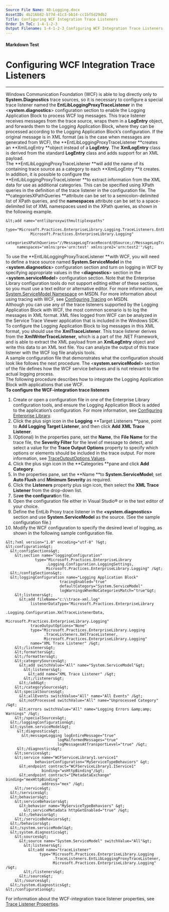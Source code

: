 ```yaml
---
Source File Name: 40-Logging.docx
AssetID: 4b216b82-b77d-41c3-bb14-cc1bf5d29db2
Title: Configuring WCF Integration Trace Listeners
Order In ToC: 1-4-1-2-3
Output Filename: 1-4-1-2-3_Configuring WCF Integration Trace Listeners.markdown
---
```


#### Markdown Test ####
# Configuring WCF Integration Trace Listeners #
----------

Windows Communication Foundation (WCF) is able to log directly only to **System.Diagnostics** trace sources, so it is necessary to configure a special trace listener named the **EntLibLoggingProxyTraceListener** in the &lt;**system.diagnostics**&gt; configuration section to enable the Logging Application Block to process WCF log messages. This trace listener receives messages from the trace source, wraps them in a **LogEntry** object, and forwards them to the Logging Application Block, where they can be processed according to the Logging Application Block’s configuration. If the original message is in XML format (as is the case when messages are generated from WCF), the **EntLibLoggingProxyTraceListener **creates an **XmlLogEntry **object instead of a **LogEntry**. The **XmlLogEntry** class is derived from the standard **LogEntry** class and adds support for an XML payload.  
The **EntLibLoggingProxyTraceListener **will add the name of its containing trace source as a category to each **XmlLogEntry **it creates. In addition, it is possible to configure the **EntLibLoggingProxyTraceListener **to extract information from the XML data for use as additional categories. This can be specified using XPath queries in the definition of the trace listener in the configuration file. The **categoriesXPathQueries **attribute can be set to a semicolon-delimited list of XPath queries, and the **namespaces** attribute can be set to a space-delimited list of XML namespaces used in the XPath queries, as shown in the following example.    

```other
&lt;add name="entlibproxywithmultiplexpaths"
     type="Microsoft.Practices.EnterpriseLibrary.Logging.TraceListeners.EntLibLoggingProxyTraceListener, 
           Microsoft.Practices.EnterpriseLibrary.Logging"
     categoriesXPathQueries="//MessageLogTraceRecord/@Source;//MessageLogTraceRecord/@Source2"
     namespaces="xmlns:pre='urn:test' xmlns:pre2='urn:test2'"/&gt;
```

To use the **EntLibLoggingProxyTraceListener **with WCF, you will need to define a trace source named **System.ServiceModel** in the &lt;**system.diagnostics**&gt; configuration section and turn on logging in WCF by specifying appropriate values in the &lt;**diagnostics**&gt; section in the &lt;**system.serviceModel**&gt; configuration section. Note that the Enterprise Library configuration tools do not support editing either of these sections, so you must use a text editor or alternative editor. For more information, see <a href="http://msdn2.microsoft.com/en-us/library/system.servicemodel.aspx" xmlns:dt="uuid:C2F41010-65B3-11d1-A29F-00AA00C14882" xmlns:xlink="http://www.w3.org/1999/xlink" xmlns:MSHelp="http://msdn.microsoft.com/mshelp">System.ServiceModel Namespace</a> on MSDN. For more information about using tracing with WCF, see <a href="http://msdn2.microsoft.com/en-us/library/ms733025.aspx" xmlns:dt="uuid:C2F41010-65B3-11d1-A29F-00AA00C14882" xmlns:xlink="http://www.w3.org/1999/xlink" xmlns:MSHelp="http://msdn.microsoft.com/mshelp">Configuring Tracing</a> on MSDN.  
Although you can use any of the trace listeners supported by the Logging Application Block with WCF, the most common scenario is to log the messages in XML format. XML files logged from WCF can be analyzed in the Service Trace Viewer application that is included in the Windows SDK. To configure the Logging Application Block to log messages in this XML format, you should use the **XmlTraceListener**. This trace listener derives from the **XmlWriterTraceListener**, which is a part of the .NET Framework, and is able to extract the XML payload from an **XmlLogEntry** object and write this data to an XML text file. You can analyze the output of this trace listener with the WCF log file analysis tools.   
A sample configuration file that demonstrates what the configuration should look like follows the next procedure. The &lt;**system.serviceModel**&gt; section of the file defines how the WCF service behaves and is not relevant to the actual logging process.   
The following procedure describes how to integrate the Logging Application Block with applications that use WCF.  
<a name="Configure_for_WCF" href="#" xmlns:xlink="http://www.w3.org/1999/xlink"><span /></a>**To configure the WCF-integration trace listeners**

1. Create or open a configuration file in one of the Enterprise Library configuration tools, and ensure the Logging Application Block is added to the application’s configuration. For more information, see <a href="test-markdown_05ae7aff-85e4-46b5-8401-c4df81a2ea00.html" xmlns:dt="uuid:C2F41010-65B3-11d1-A29F-00AA00C14882" xmlns:xlink="http://www.w3.org/1999/xlink" xmlns:MSHelp="http://msdn.microsoft.com/mshelp">Configuring Enterprise Library</a>.
2. Click the plus sign icon in the **Logging** **Target Listeners **pane, point to **Add Logging Target Listener**, and then click **Add** **XML Trace Listener**.
3. (Optional) In the properties pane, set the **Name**, the **File Name** for the trace file, the **Severity Filter** for the level of message to detect, and select a value for the **Trace Output Options** property to specify which options or elements should be included in the trace output. For more information, see <a href="test-markdown_e0902ea8-47a8-465f-a7d4-6809f35f6bc8.html" xmlns:dt="uuid:C2F41010-65B3-11d1-A29F-00AA00C14882" xmlns:xlink="http://www.w3.org/1999/xlink" xmlns:MSHelp="http://msdn.microsoft.com/mshelp">TraceOutputOptions Values</a>.
4. Click the plus sign icon in the **Categories **pane and click **Add Category**.
5. In the properties pane, set the **Name **to **System.ServiceModel**; set **Auto Flush** and **Minimum Severity** as required.
6. Click the **Listeners** property plus sign icon, then select the **XML Trace Listener** from the drop-down list.
7. Sa**ve the configurati**on file.
8. Open the configuration file either in Visual Studio® or in the text editor of your choice.
9. Define the EntLib Proxy trace listener in the **&lt;system.diagnostics&gt;** section and use **System.ServiceModel** as the source. (See the sample configuration file.)
10. Modify the WCF configuration to specify the desired level of logging, as shown in the following sample configuration file.

```other
&lt;?xml version="1.0" encoding="utf-8" ?&gt;
&lt;configuration&gt;
  &lt;configSections&gt;
    &lt;section name="loggingConfiguration"
             type="Microsoft.Practices.EnterpriseLibrary
                  .Logging.Configuration.LoggingSettings,
                  Microsoft.Practices.EnterpriseLibrary.Logging" /&gt;
  &lt;/configSections&gt;
  &lt;loggingConfiguration name="Logging Application Block"
                        tracingEnabled="true"
                        defaultCategory="System.ServiceModel"
                        logWarningsWhenNoCategoriesMatch="true"&gt;
    &lt;listeners&gt;
      &lt;add fileName="c:\\trace-xml.log"
           listenerDataType="Microsoft.Practices.EnterpriseLibrary
                            .Logging.Configuration.XmlTraceListenerData,
                            Microsoft.Practices.EnterpriseLibrary.Logging"
           traceOutputOptions="None"
           type="Microsoft.Practices.EnterpriseLibrary.Logging
                 .TraceListeners.XmlTraceListener,
                 Microsoft.Practices.EnterpriseLibrary.Logging"
           name="XML Trace Listener" /&gt;
    &lt;/listeners&gt;
    &lt;formatters&gt;
    &lt;/formatters&gt;
    &lt;categorySources&gt;
      &lt;add switchValue="All" name="System.ServiceModel"&gt;
        &lt;listeners&gt;
          &lt;add name="XML Trace Listener" /&gt;
        &lt;/listeners&gt;
      &lt;/add&gt;
    &lt;/categorySources&gt;
    &lt;specialSources&gt;
      &lt;allEvents switchValue="All" name="All Events" /&gt;
      &lt;notProcessed switchValue="All" name="Unprocessed Category" /&gt;
      &lt;errors switchValue="All" name="Logging Errors &amp;amp; Warnings" /&gt;
    &lt;/specialSources&gt;
  &lt;/loggingConfiguration&gt;
  &lt;system.serviceModel&gt;
     &lt;diagnostics&gt;
       &lt;messageLogging logEntireMessage="true"
                       logMalformedMessages="true"
                       logMessagesAtTransportLevel="true" /&gt;
     &lt;/diagnostics&gt;
    &lt;services&gt;
    &lt;service name="WCFServiceLibrary1.service1"
             behaviorConfiguration="MyServiceTypeBehaviors" &gt;
      &lt;endpoint contract="WCFServiceLibrary1.IService1"
                binding="wsHttpBinding"/&gt;
      &lt;endpoint contract="IMetadataExchange" binding="mexHttpBinding"
                address="mex" /&gt;  
    &lt;/service&gt;
  &lt;/services&gt;
  &lt;behaviors&gt;
    &lt;serviceBehaviors&gt;
      &lt;behavior name="MyServiceTypeBehaviors" &gt;
        &lt;serviceMetadata httpGetEnabled="true" /&gt;
      &lt;/behavior&gt;
    &lt;/serviceBehaviors&gt;
  &lt;/behaviors&gt;
  &lt;/system.serviceModel&gt;
  &lt;system.diagnostics&gt;
    &lt;sources&gt;
      &lt;source name="System.ServiceModel" switchValue="All"&gt;
        &lt;listeners&gt;
          &lt;add name="traceListener" 
               type="Microsoft.Practices.EnterpriseLibrary.Logging
                     .TraceListeners.EntLibLoggingProxyTraceListener,
                     Microsoft.Practices.EnterpriseLibrary.Logging" /&gt;
        &lt;/listeners&gt;
      &lt;/source&gt;
    &lt;/sources&gt;
  &lt;/system.diagnostics&gt;
&lt;/configuration&gt;
```

For information about the WCF-integration trace listener properties, see <a href="test-markdown_b45ee518-82b1-426c-b772-1e6c0fde455e.html" xmlns:dt="uuid:C2F41010-65B3-11d1-A29F-00AA00C14882" xmlns:xlink="http://www.w3.org/1999/xlink" xmlns:MSHelp="http://msdn.microsoft.com/mshelp">Trace Listener Properties</a>.  
<a name="tracelistener" href="#" xmlns:xlink="http://www.w3.org/1999/xlink"><span /></a><a name="Trace_Listener_Prop" href="#" xmlns:xlink="http://www.w3.org/1999/xlink"><span /></a>
